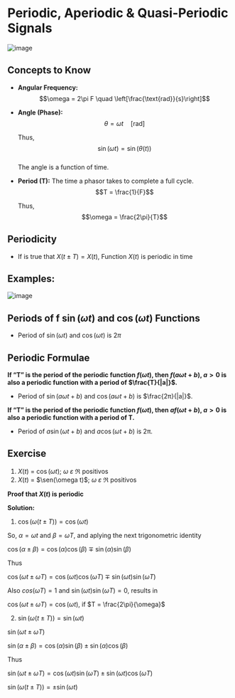 # Periodic, Aperiodic & Quasi-Periodic Signals

![image](https://github.com/user-attachments/assets/6521884b-d974-4323-b1b4-a834de592a74)

## Concepts to Know  

- **Angular Frequency:**  
  $$\omega = 2\pi F \quad \left[\frac{\text{rad}}{s}\right]$$
  
- **Angle (Phase):**  
  $$\theta = \omega t \quad [\text{rad}]$$
  
  Thus,  
  $$\sin(\omega t) = \sin(\theta(t))$$  
  The angle is a function of time.

- **Period (T):** The time a phasor takes to complete a full cycle.  
  $$T = \frac{1}{F}$$
  
  Thus,  
  $$\omega = \frac{2\pi}{T}$$



## Periodicity

- If  is true that $X(t \pm T) = X(t)$, Function $X(t)$ is periodic in time

 ## Examples:

 ![image](https://github.com/user-attachments/assets/2de9761e-d5f8-48db-9532-951fb44e5eec)

## Periods of f $\sin(\omega t)$ and $\cos(\omega t)$ Functions

- Period of $\sin(\omega t)$ and $\cos(\omega t)$ is $2\pi$

## Periodic Formulae

**If “T” is the period of the periodic function $f(\omega t)$, then $f (a\omega t + b)$, $a>0$ is also a periodic function with a period of $\frac{T}{|a|}$.**

- Period of $\sin(a\omega t + b)$ and $\cos(a\omega t + b)$ is $\frac{2π}{|a|}$.

**If “T” is the period of the periodic function $f(\omega t)$, then $af(\omega t + b)$, $a>0$ is also a periodic function with a period of T.**

- Period of $a\sin(\omega t + b)$ and $a\cos(\omega t + b)$ is 2π.

## Exercise

1. $X(t)$ = $\cos(\omega t)$; $\omega$ $\varepsilon$ $\Re$ positivos
2. $X(t)$ = $\sen(\omega t)$; $\omega$ $\varepsilon$ $\Re$ positivos

**Proof that $X(t)$ is periodic**

**Solution:**

1. $\cos(\omega (t \pm T)) = \cos(\omega t)$

So, $\alpha = \omega t$ and $\beta = \omega T$, and aplying the next trigonometric identity

$\cos(\alpha \pm \beta)= \cos(\alpha)\cos(\beta) \mp \sin(\alpha)\sin(\beta)$

Thus

$\cos(\omega t \pm \omega T)= \cos(\omega t)\cos(\omega T) \mp \sin(\omega t)\sin(\omega T)$

Also $cos(\omega T)= 1$ and $\sin(\omega t)\sin(\omega T)= 0$, results in

$\cos(\omega t \pm \omega T)= \cos(\omega t)$, if $T = \frac{2\pi}{\omega}$

2. $\sin(\omega (t \pm T)) = \sin(\omega t)$
   
$\sin(\omega t \pm \omega T)$

$\sin(\alpha \pm \beta)= \cos(\alpha)\sin(\beta) \pm \sin(\alpha)\cos(\beta)$

Thus

$\sin(\omega t \pm \omega T)= \cos(\omega t)\sin(\omega T) \pm \sin(\omega t)\cos(\omega T)$

$\sin(\omega (t \pm T)) = \pm \sin(\omega t)$

